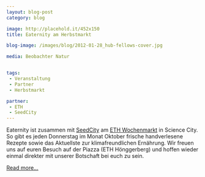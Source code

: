 ```yaml
---
layout: blog-post
category: blog

image: http://placehold.it/452x150
title: Eaternity am Herbstmarkt

blog-image: /images/blog/2012-01-28_hub-fellows-cover.jpg

media: Beobachter Natur


tags:
 - Veranstaltung
 - Partner
 - Herbstmarkt

partner:
 - ETH
 - SeedCity
---
```


Eaternity ist zusammen mit [SeedCity][1] am [ETH Wochenmarkt][2] in Science City. So gibt es jeden Donnerstag im Monat Oktober frische handverlesene Rezepte sowie das Aktuellste zur klimafreundlichen Ernährung. Wir freuen uns auf euren Besuch auf der Piazza (ETH Hönggerberg) und hoffen wieder einmal direkter mit unserer Botschaft bei euch zu sein. 

[Read more...][3]


[1]: http://www.seedcity.ethz.ch/
[2]: http://www.vs.ethz.ch/projekte/wochenmarkt
[3]: https://www.dropbox.com/gallery/1214503/1/2011-ETH-Herbstmarkt?h=060d60#gallery:0
